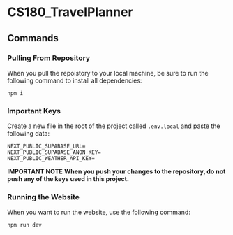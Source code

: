 # CS180_TravelPlanner

## Commands

### Pulling From Repository

When you pull the repoistory to your local machine, be sure to run the following command to install all dependencies:

```
npm i
```

### Important Keys

Create a new file in the root of the project called `.env.local` and paste the following data:

```
NEXT_PUBLIC_SUPABASE_URL=
NEXT_PUBLIC_SUPABASE_ANON_KEY=
NEXT_PUBLIC_WEATHER_API_KEY=
```

**IMPORTANT NOTE**
**When you push your changes to the repository, do not push any of the keys used in this project.**

### Running the Website

When you want to run the website, use the following command:

```
npm run dev
```
